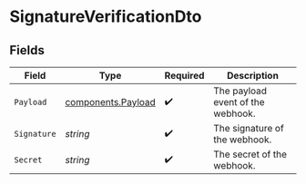 # SignatureVerificationDto


## Fields

| Field                                                    | Type                                                     | Required                                                 | Description                                              |
| -------------------------------------------------------- | -------------------------------------------------------- | -------------------------------------------------------- | -------------------------------------------------------- |
| `Payload`                                                | [components.Payload](../../models/components/payload.md) | :heavy_check_mark:                                       | The payload event of the webhook.                        |
| `Signature`                                              | *string*                                                 | :heavy_check_mark:                                       | The signature of the webhook.                            |
| `Secret`                                                 | *string*                                                 | :heavy_check_mark:                                       | The secret of the webhook.                               |